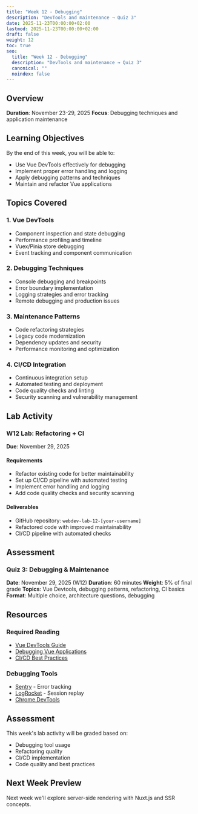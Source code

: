 ```yaml
---
title: "Week 12 - Debugging"
description: "DevTools and maintenance → Quiz 3"
date: 2025-11-23T00:00:00+02:00
lastmod: 2025-11-23T00:00:00+02:00
draft: false
weight: 12
toc: true
seo:
  title: "Week 12 - Debugging"
  description: "DevTools and maintenance → Quiz 3"
  canonical: ""
  noindex: false
---
```


## Overview

**Duration**: November 23-29, 2025
**Focus**: Debugging techniques and application maintenance

## Learning Objectives

By the end of this week, you will be able to:
- Use Vue DevTools effectively for debugging
- Implement proper error handling and logging
- Apply debugging patterns and techniques
- Maintain and refactor Vue applications

## Topics Covered

### 1. Vue DevTools
- Component inspection and state debugging
- Performance profiling and timeline
- Vuex/Pinia store debugging
- Event tracking and component communication

### 2. Debugging Techniques
- Console debugging and breakpoints
- Error boundary implementation
- Logging strategies and error tracking
- Remote debugging and production issues

### 3. Maintenance Patterns
- Code refactoring strategies
- Legacy code modernization
- Dependency updates and security
- Performance monitoring and optimization

### 4. CI/CD Integration
- Continuous integration setup
- Automated testing and deployment
- Code quality checks and linting
- Security scanning and vulnerability management

## Lab Activity

### W12 Lab: Refactoring + CI
**Due**: November 29, 2025

#### Requirements
- Refactor existing code for better maintainability
- Set up CI/CD pipeline with automated testing
- Implement error handling and logging
- Add code quality checks and security scanning

#### Deliverables
- GitHub repository: `webdev-lab-12-[your-username]`
- Refactored code with improved maintainability
- CI/CD pipeline with automated checks

## Assessment

### Quiz 3: Debugging & Maintenance
**Date**: November 29, 2025 (W12)
**Duration**: 60 minutes
**Weight**: 5% of final grade
**Topics**: Vue Devtools, debugging patterns, refactoring, CI basics
**Format**: Multiple choice, architecture questions, debugging

## Resources

### Required Reading
- [Vue DevTools Guide](https://devtools.vuejs.org/)
- [Debugging Vue Applications](https://vuejs.org/guide/scaling-up/debugging.html)
- [CI/CD Best Practices](https://docs.github.com/en/actions/learn-github-actions)

### Debugging Tools
- [Sentry](https://sentry.io/) - Error tracking
- [LogRocket](https://logrocket.com/) - Session replay
- [Chrome DevTools](https://developer.chrome.com/docs/devtools/)

## Assessment

This week's lab activity will be graded based on:
- Debugging tool usage
- Refactoring quality
- CI/CD implementation
- Code quality and best practices

## Next Week Preview

Next week we'll explore server-side rendering with Nuxt.js and SSR concepts.
